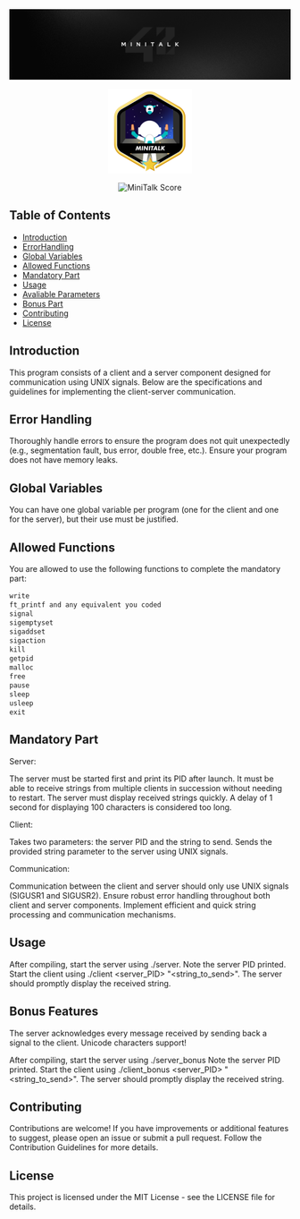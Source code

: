 <a href="https://github.com/francfer-art/42MiniTalk">
  <img src ="https://raw.githubusercontent.com/15Galan/42_project-readmes/master/banners/cursus/projects/minitalk-dark.png")>
</a>

<p align="center">
  <a href="https://github.com/francfer-art/42MiniTalk">
  <img src="https://raw.githubusercontent.com/mcombeau/mcombeau/main/42_badges/minitalkm.png" alt="MiniTalk Logo">
  </a>
</p>

<p align="center">
  <img src="https://img.shields.io/badge/Score-Evaluating-brightgreen" alt="MiniTalk Score">
</p>

## Table of Contents

- [Introduction](#introduction)
- [ErrorHandling](#error-handling)
- [Global Variables](#global-variables)
- [Allowed Functions](#allowed-functions)
- [Mandatory Part](#mandatory-part)
- [Usage](#usage)
- [Avaliable Parameters](#avaliable-parameters)
- [Bonus Part](#bonus-part)
- [Contributing](#contributing)
- [License](#license)

## Introduction

This program consists of a client and a server component designed for communication using UNIX signals. Below are the specifications and guidelines for implementing the client-server communication.

## Error Handling

Thoroughly handle errors to ensure the program does not quit unexpectedly (e.g., segmentation fault, bus error, double free, etc.).
Ensure your program does not have memory leaks.

## Global Variables

You can have one global variable per program (one for the client and one for the server), but their use must be justified.

## Allowed Functions

You are allowed to use the following functions to complete the mandatory part:

```
write
ft_printf and any equivalent you coded
signal
sigemptyset
sigaddset
sigaction
kill
getpid
malloc
free
pause
sleep
usleep
exit
```

## Mandatory Part

Server:

The server must be started first and print its PID after launch.
It must be able to receive strings from multiple clients in succession without needing to restart.
The server must display received strings quickly. A delay of 1 second for displaying 100 characters is considered too long.

Client:

Takes two parameters: the server PID and the string to send.
Sends the provided string parameter to the server using UNIX signals.

Communication:

Communication between the client and server should only use UNIX signals (SIGUSR1 and SIGUSR2).
Ensure robust error handling throughout both client and server components.
Implement efficient and quick string processing and communication mechanisms.


## Usage

After compiling, start the server using ./server.
Note the server PID printed.
Start the client using ./client <server_PID> "<string_to_send>".
The server should promptly display the received string.

## Bonus Features

The server acknowledges every message received by sending back a signal to the client.
Unicode characters support!

After compiling, start the server using ./server_bonus
Note the server PID printed.
Start the client using ./client_bonus <server_PID> "<string_to_send>".
The server should promptly display the received string.

## Contributing

Contributions are welcome! If you have improvements or additional features to suggest, please open an issue or submit a pull request. Follow the Contribution Guidelines for more details.

## License
This project is licensed under the MIT License - see the LICENSE file for details.


